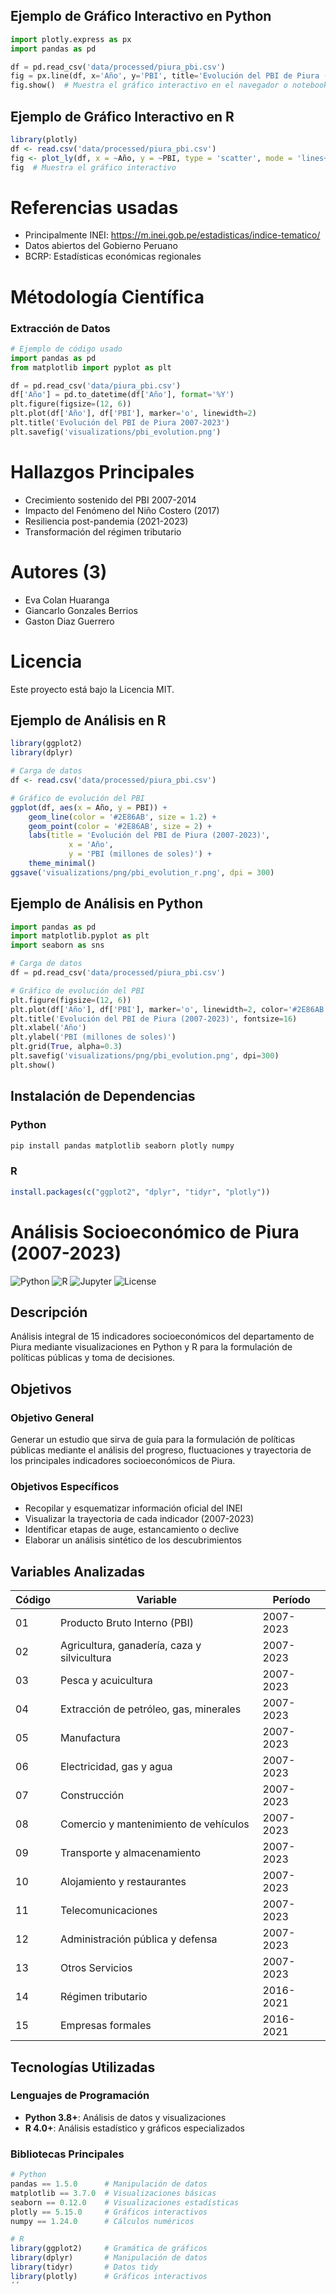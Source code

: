 ## Ejemplo de Gráfico Interactivo en Python
```python
import plotly.express as px
import pandas as pd

df = pd.read_csv('data/processed/piura_pbi.csv')
fig = px.line(df, x='Año', y='PBI', title='Evolución del PBI de Piura (2007-2023)')
fig.show()  # Muestra el gráfico interactivo en el navegador o notebook
```

## Ejemplo de Gráfico Interactivo en R
```r
library(plotly)
df <- read.csv('data/processed/piura_pbi.csv')
fig <- plot_ly(df, x = ~Año, y = ~PBI, type = 'scatter', mode = 'lines+markers')
fig  # Muestra el gráfico interactivo
```
# Referencias usadas
- Principalmente INEI: https://m.inei.gob.pe/estadisticas/indice-tematico/
- Datos abiertos del Gobierno Peruano
- BCRP: Estadísticas económicas regionales
# Métodología Científica

### Extracción de Datos
```python
# Ejemplo de código usado
import pandas as pd
from matplotlib import pyplot as plt

df = pd.read_csv('data/piura_pbi.csv')
df['Año'] = pd.to_datetime(df['Año'], format='%Y')
plt.figure(figsize=(12, 6))
plt.plot(df['Año'], df['PBI'], marker='o', linewidth=2)
plt.title('Evolución del PBI de Piura 2007-2023')
plt.savefig('visualizations/pbi_evolution.png')
```
# Hallazgos Principales
- Crecimiento sostenido del PBI 2007-2014
- Impacto del Fenómeno del Niño Costero (2017)
- Resiliencia post-pandemia (2021-2023)
- Transformación del régimen tributario

# Autores (3)
- Eva Colan Huaranga
- Giancarlo Gonzales Berrios  
- Gaston Diaz Guerrero

# Licencia
Este proyecto está bajo la Licencia MIT.
## Ejemplo de Análisis en R

```r
library(ggplot2)
library(dplyr)

# Carga de datos
df <- read.csv('data/processed/piura_pbi.csv')

# Gráfico de evolución del PBI
ggplot(df, aes(x = Año, y = PBI)) +
	geom_line(color = '#2E86AB', size = 1.2) +
	geom_point(color = '#2E86AB', size = 2) +
	labs(title = 'Evolución del PBI de Piura (2007-2023)',
			 x = 'Año',
			 y = 'PBI (millones de soles)') +
	theme_minimal()
ggsave('visualizations/png/pbi_evolution_r.png', dpi = 300)
```
## Ejemplo de Análisis en Python

```python
import pandas as pd
import matplotlib.pyplot as plt
import seaborn as sns

# Carga de datos
df = pd.read_csv('data/processed/piura_pbi.csv')

# Gráfico de evolución del PBI
plt.figure(figsize=(12, 6))
plt.plot(df['Año'], df['PBI'], marker='o', linewidth=2, color='#2E86AB')
plt.title('Evolución del PBI de Piura (2007-2023)', fontsize=16)
plt.xlabel('Año')
plt.ylabel('PBI (millones de soles)')
plt.grid(True, alpha=0.3)
plt.savefig('visualizations/png/pbi_evolution.png', dpi=300)
plt.show()
```
## Instalación de Dependencias

### Python
```bash
pip install pandas matplotlib seaborn plotly numpy
```

### R
```r
install.packages(c("ggplot2", "dplyr", "tidyr", "plotly"))
```
# Análisis Socioeconómico de Piura (2007-2023)

![Python](https://img.shields.io/badge/Python-3.8%2B-blue)
![R](https://img.shields.io/badge/R-4.0%2B-blue)
![Jupyter](https://img.shields.io/badge/Jupyter-Notebook-orange)
![License](https://img.shields.io/badge/License-MIT-green)

## Descripción
Análisis integral de 15 indicadores socioeconómicos del departamento de Piura mediante visualizaciones en Python y R para la formulación de políticas públicas y toma de decisiones.

## Objetivos

### Objetivo General
Generar un estudio que sirva de guía para la formulación de políticas públicas mediante el análisis del progreso, fluctuaciones y trayectoria de los principales indicadores socioeconómicos de Piura.

### Objetivos Específicos
- Recopilar y esquematizar información oficial del INEI
- Visualizar la trayectoria de cada indicador (2007-2023)
- Identificar etapas de auge, estancamiento o declive
- Elaborar un análisis sintético de los descubrimientos

## Variables Analizadas

| Código | Variable | Período |
|--------|----------|---------|
| 01 | Producto Bruto Interno (PBI) | 2007-2023 |
| 02 | Agricultura, ganadería, caza y silvicultura | 2007-2023 |
| 03 | Pesca y acuicultura | 2007-2023 |
| 04 | Extracción de petróleo, gas, minerales | 2007-2023 |
| 05 | Manufactura | 2007-2023 |
| 06 | Electricidad, gas y agua | 2007-2023 |
| 07 | Construcción | 2007-2023 |
| 08 | Comercio y mantenimiento de vehículos | 2007-2023 |
| 09 | Transporte y almacenamiento | 2007-2023 |
| 10 | Alojamiento y restaurantes | 2007-2023 |
| 11 | Telecomunicaciones | 2007-2023 |
| 12 | Administración pública y defensa | 2007-2023 |
| 13 | Otros Servicios | 2007-2023 |
| 14 | Régimen tributario | 2016-2021 |
| 15 | Empresas formales | 2016-2021 |

## Tecnologías Utilizadas

### Lenguajes de Programación
- **Python 3.8+**: Análisis de datos y visualizaciones
- **R 4.0+**: Análisis estadístico y gráficos especializados


### Bibliotecas Principales
```python
# Python
pandas == 1.5.0      # Manipulación de datos
matplotlib == 3.7.0  # Visualizaciones básicas
seaborn == 0.12.0    # Visualizaciones estadísticas
plotly == 5.15.0     # Gráficos interactivos
numpy == 1.24.0      # Cálculos numéricos
```

```r
# R
library(ggplot2)     # Gramática de gráficos
library(dplyr)       # Manipulación de datos
library(tidyr)       # Datos tidy
library(plotly)      # Gráficos interactivos
´´